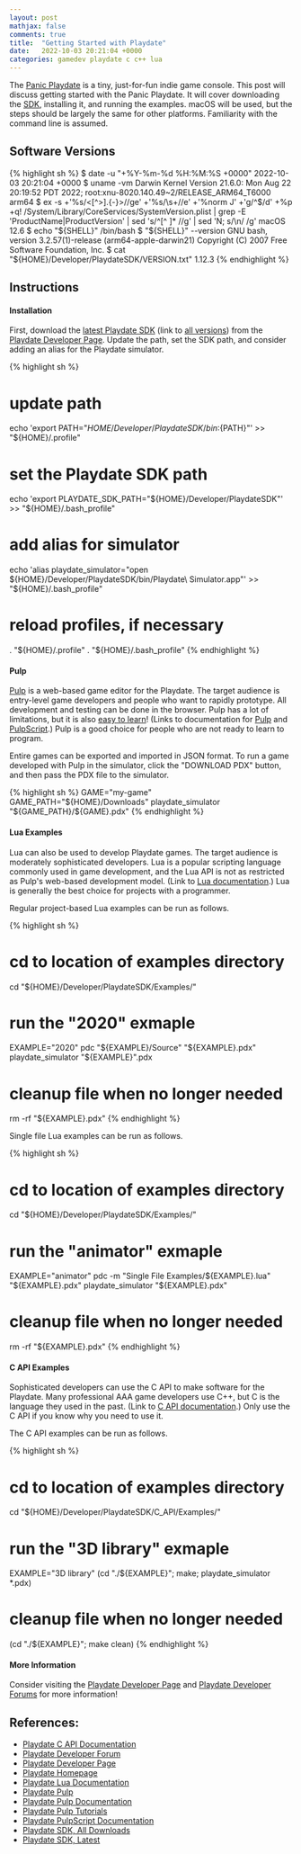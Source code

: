 ```yaml
---
layout: post
mathjax: false
comments: true
title:  "Getting Started with Playdate"
date:   2022-10-03 20:21:04 +0000
categories: gamedev playdate c c++ lua
---
```

The [Panic Playdate][playdate] is a tiny, just-for-fun indie game console.
This post will discuss getting started with the Panic Playdate.
It will cover downloading the [SDK][playdate_sdk_latest], installing it,
and running the examples.
macOS will be used, but the steps should be largely the same for other
platforms.
Familiarity with the command line is assumed.

## Software Versions

{% highlight sh %}
$ date -u "+%Y-%m-%d %H:%M:%S +0000"
2022-10-03 20:21:04 +0000
$ uname -vm
Darwin Kernel Version 21.6.0: Mon Aug 22 20:19:52 PDT 2022; root:xnu-8020.140.49~2/RELEASE_ARM64_T6000 arm64
$ ex -s +'%s/<[^>].\{-}>//ge' +'%s/\s\+//e' +'%norm J' +'g/^$/d' +%p +q! /System/Library/CoreServices/SystemVersion.plist | grep -E 'ProductName|ProductVersion' | sed 's/^[^ ]* //g' | sed 'N; s/\n/ /g'
macOS 12.6
$ echo "${SHELL}"
/bin/bash
$ "${SHELL}" --version
GNU bash, version 3.2.57(1)-release (arm64-apple-darwin21)
Copyright (C) 2007 Free Software Foundation, Inc.
$ cat "${HOME}/Developer/PlaydateSDK/VERSION.txt"
1.12.3
{% endhighlight %}

## Instructions

#### Installation

First, download the [latest Playdate SDK][playdate_sdk_latest]
(link to [all versions][playdate_sdk_all]) from the
[Playdate Developer Page][playdate_dev].
Update the path, set the SDK path, and consider adding an alias for the
Playdate simulator.

{% highlight sh %}
# update path
echo 'export PATH="${HOME}/Developer/PlaydateSDK/bin:${PATH}"' >> "${HOME}/.profile"

# set the Playdate SDK path
echo 'export PLAYDATE_SDK_PATH="${HOME}/Developer/PlaydateSDK"' >> "${HOME}/.bash_profile"

# add alias for simulator
echo 'alias playdate_simulator="open ${HOME}/Developer/PlaydateSDK/bin/Playdate\ Simulator.app"' >> "${HOME}/.bash_profile"

# reload profiles, if necessary
. "${HOME}/.profile"
. "${HOME}/.bash_profile"
{% endhighlight %}

#### Pulp

[Pulp][playdate_pulp] is a web-based game editor for the Playdate.
The target audience is entry-level game developers and people who want to
rapidly prototype.
All development and testing can be done in the browser.
Pulp has a lot of limitations, but it is also
[easy to learn][playdate_pulp_tutorials]!
(Links to documentation for [Pulp][playdate_pulp_docs] and
[PulpScript][playdate_pulpscript_docs].)
Pulp is a good choice for people who are not ready to learn to program.

Entire games can be exported and imported in JSON format.
To run a game developed with Pulp in the simulator, click the "DOWNLOAD PDX"
button, and then pass the PDX file to the simulator.

{% highlight sh %}
GAME="my-game"
GAME_PATH="${HOME}/Downloads"
playdate_simulator "${GAME_PATH}/${GAME}.pdx"
{% endhighlight %}

#### Lua Examples

Lua can also be used to develop Playdate games.
The target audience is moderately sophisticated developers.
Lua is a popular scripting language commonly used in game development,
and the Lua API is not as restricted as Pulp's web-based development model.
(Link to [Lua documentation][playdate_lua_docs].)
Lua is generally the best choice for projects with a programmer.

Regular project-based Lua examples can be run as follows.

{% highlight sh %}
# cd to location of examples directory
cd "${HOME}/Developer/PlaydateSDK/Examples/"

# run the "2020" exmaple
EXAMPLE="2020"
pdc "${EXAMPLE}/Source" "${EXAMPLE}.pdx"
playdate_simulator "${EXAMPLE}".pdx

# cleanup file when no longer needed
rm -rf "${EXAMPLE}.pdx"
{% endhighlight %}

Single file Lua examples can be run as follows.

{% highlight sh %}
# cd to location of examples directory
cd "${HOME}/Developer/PlaydateSDK/Examples/"

# run the "animator" exmaple
EXAMPLE="animator"
pdc -m "Single File Examples/${EXAMPLE}.lua" "${EXAMPLE}.pdx"
playdate_simulator "${EXAMPLE}.pdx"

# cleanup file when no longer needed
rm -rf "${EXAMPLE}.pdx"
{% endhighlight %}

#### C API Examples

Sophisticated developers can use the C API to make software for the Playdate.
Many professional AAA game developers use C++, but C is the language they used
in the past.
(Link to [C API documentation][playdate_c_api_docs].)
Only use the C API if you know why you need to use it.

The C API examples can be run as follows.

{% highlight sh %}
# cd to location of examples directory
cd "${HOME}/Developer/PlaydateSDK/C_API/Examples/"

# run the "3D library" exmaple
EXAMPLE="3D library"
(cd "./${EXAMPLE}"; make; playdate_simulator *.pdx)

# cleanup file when no longer needed
(cd "./${EXAMPLE}"; make clean)
{% endhighlight %}

#### More Information

Consider visiting the [Playdate Developer Page][playdate_dev] and
[Playdate Developer Forums][playdate_dev_forum] for more information!

## References:

- [Playdate C API Documentation][playdate_c_api_docs]
- [Playdate Developer Forum][playdate_dev_forum]
- [Playdate Developer Page][playdate_dev]
- [Playdate Homepage][playdate]
- [Playdate Lua Documentation][playdate_lua_docs]
- [Playdate Pulp][playdate_pulp]
- [Playdate Pulp Documentation][playdate_pulp_docs]
- [Playdate Pulp Tutorials][playdate_pulp_tutorials]
- [Playdate PulpScript Documentation][playdate_pulpscript_docs]
- [Playdate SDK, All Downloads][playdate_sdk_all]
- [Playdate SDK, Latest][playdate_sdk_latest]

[playdate]: https://play.date/
[playdate_c_api_docs]: https://sdk.play.date/inside-playdate-with-c
[playdate_dev]: https://play.date/dev/
[playdate_dev_forum]: https://devforum.play.date
[playdate_lua_docs]: https://sdk.play.date/Inside%20Playdate.html#developing-in-lua
[playdate_pulp]: https://play.date/pulp/
[playdate_pulp_docs]: https://play.date/pulp/docs/
[playdate_pulp_tutorials]: https://play.date/dev/links/#devLinksCategorySDKPulp
[playdate_pulpscript_docs]: https://play.date/pulp/docs/pulpscript/
[playdate_sdk_all]: https://download.panic.com/playdate_sdk/
[playdate_sdk_latest]: https://download.panic.com/playdate_sdk/PlaydateSDK-latest.zip

